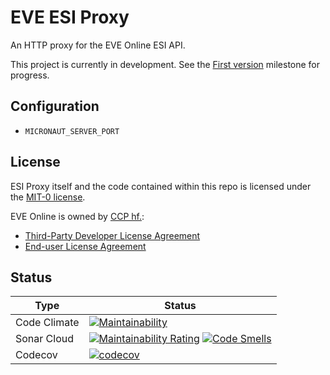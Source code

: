 # EVE ESI Proxy

An HTTP proxy for the EVE Online ESI API.

This project is currently in development.
See the [First version](https://github.com/autonomouslogic/esi-proxy/milestone/1) milestone for progress.

## Configuration

* `MICRONAUT_SERVER_PORT`

## License
ESI Proxy itself and the code contained within this repo is licensed under the [MIT-0 license](https://spdx.org/licenses/MIT-0.html).

EVE Online is owned by [CCP hf.](https://www.ccpgames.com/):
* [Third-Party Developer License Agreement](https://developers.eveonline.com/license-agreement)
* [End-user License Agreement](https://community.eveonline.com/support/policies/eve-eula-en/)

## Status

| Type         | Status                                                                                                                                                                                                                                                                                                                                                                                                |
|--------------|-------------------------------------------------------------------------------------------------------------------------------------------------------------------------------------------------------------------------------------------------------------------------------------------------------------------------------------------------------------------------------------------------------|
| Code Climate | [![Maintainability](https://api.codeclimate.com/v1/badges/a48ec1513807fc073563/maintainability)](https://codeclimate.com/github/autonomouslogic/esi-proxy/maintainability)                                                                                                                                                                                                                            |
| Sonar Cloud  | [![Maintainability Rating](https://sonarcloud.io/api/project_badges/measure?project=autonomouslogic_esi-proxy&metric=sqale_rating)](https://sonarcloud.io/summary/new_code?id=autonomouslogic_esi-proxy) [![Code Smells](https://sonarcloud.io/api/project_badges/measure?project=autonomouslogic_esi-proxy&metric=code_smells)](https://sonarcloud.io/summary/new_code?id=autonomouslogic_esi-proxy) |
| Codecov      | [![codecov](https://codecov.io/gh/autonomouslogic/esi-proxy/graph/badge.svg?token=MXwjEUJRPk)](https://codecov.io/gh/autonomouslogic/esi-proxy)                                                                                                                                                                                                                                                       |
